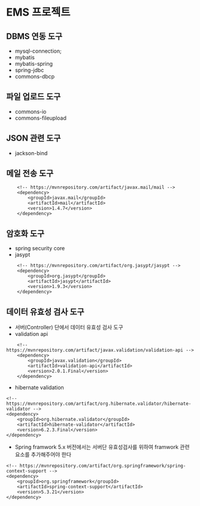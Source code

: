 # EMS 프로젝트

## DBMS 연동 도구
* mysql-connection;
* mybatis
* mybatis-spring
* spring-jdbc
* commons-dbcp

## 파일 업로드 도구
* commons-io
* commons-fileupload

## JSON 관련 도구
* jackson-bind

## 메일 전송 도구
```
	<!-- https://mvnrepository.com/artifact/javax.mail/mail -->
	<dependency>
    	<groupId>javax.mail</groupId>
    	<artifactId>mail</artifactId>
    	<version>1.4.7</version>
	</dependency>
```

## 암호화 도구
* spring security core
* jasypt
```
	<!-- https://mvnrepository.com/artifact/org.jasypt/jasypt -->
	<dependency>
	    <groupId>org.jasypt</groupId>
	    <artifactId>jasypt</artifactId>
	    <version>1.9.3</version>
	</dependency>
```

## 데이터 유효성 검사 도구
* 서버(Controller) 단에서 데이터 유효성 검사 도구
* validation api
```
	<!-- https://mvnrepository.com/artifact/javax.validation/validation-api -->
	<dependency>
	    <groupId>javax.validation</groupId>
	    <artifactId>validation-api</artifactId>
	    <version>2.0.1.Final</version>
	</dependency>
```
* hibernate validation
```
<!-- https://mvnrepository.com/artifact/org.hibernate.validator/hibernate-validator -->
<dependency>
    <groupId>org.hibernate.validator</groupId>
    <artifactId>hibernate-validator</artifactId>
    <version>6.2.3.Final</version>
</dependency>
```
* Spring framwork 5.x 버전에서는 서버단 유효성검사를 위하여 framwork 관련 요소를 추가해주어야 한다
```
<!-- https://mvnrepository.com/artifact/org.springframework/spring-context-support -->
<dependency>
    <groupId>org.springframework</groupId>
    <artifactId>spring-context-support</artifactId>
    <version>5.3.21</version>
</dependency>
```














